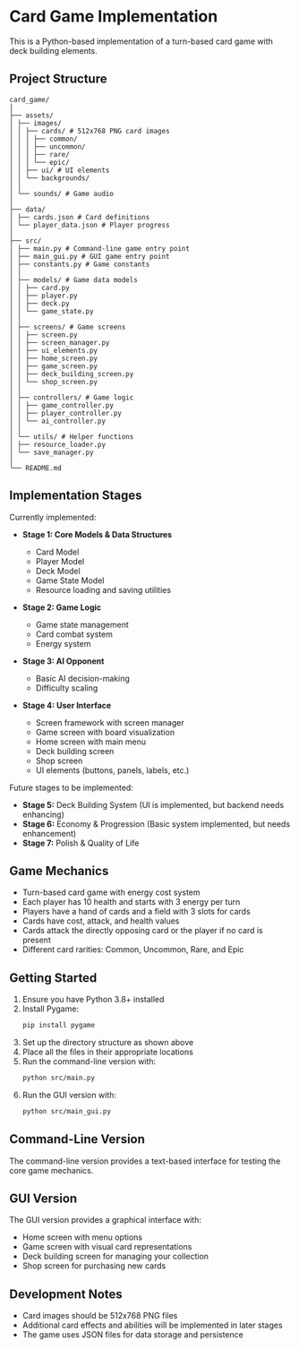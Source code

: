 # Card Game Implementation

This is a Python-based implementation of a turn-based card game with deck building elements.

## Project Structure

```
card_game/
│
├── assets/
│ ├── images/
│ │ ├── cards/ # 512x768 PNG card images
│ │ │ ├── common/
│ │ │ ├── uncommon/
│ │ │ ├── rare/
│ │ │ └── epic/
│ │ ├── ui/ # UI elements
│ │ └── backgrounds/
│ │
│ └── sounds/ # Game audio
│
├── data/
│ ├── cards.json # Card definitions
│ └── player_data.json # Player progress
│
├── src/
│ ├── main.py # Command-line game entry point
│ ├── main_gui.py # GUI game entry point
│ ├── constants.py # Game constants
│ │
│ ├── models/ # Game data models
│ │ ├── card.py
│ │ ├── player.py
│ │ ├── deck.py
│ │ └── game_state.py
│ │
│ ├── screens/ # Game screens
│ │ ├── screen.py
│ │ ├── screen_manager.py
│ │ ├── ui_elements.py
│ │ ├── home_screen.py
│ │ ├── game_screen.py
│ │ ├── deck_building_screen.py
│ │ └── shop_screen.py
│ │
│ ├── controllers/ # Game logic
│ │ ├── game_controller.py
│ │ ├── player_controller.py
│ │ └── ai_controller.py
│ │
│ └── utils/ # Helper functions
│ ├── resource_loader.py
│ └── save_manager.py
│
└── README.md
```

## Implementation Stages

Currently implemented:

- **Stage 1: Core Models & Data Structures**
  - Card Model
  - Player Model
  - Deck Model
  - Game State Model
  - Resource loading and saving utilities

- **Stage 2: Game Logic**
  - Game state management
  - Card combat system
  - Energy system

- **Stage 3: AI Opponent**
  - Basic AI decision-making
  - Difficulty scaling

- **Stage 4: User Interface**
  - Screen framework with screen manager
  - Game screen with board visualization
  - Home screen with main menu
  - Deck building screen
  - Shop screen
  - UI elements (buttons, panels, labels, etc.)

Future stages to be implemented:

- **Stage 5:** Deck Building System (UI is implemented, but backend needs enhancing)
- **Stage 6:** Economy & Progression (Basic system implemented, but needs enhancement)
- **Stage 7:** Polish & Quality of Life

## Game Mechanics

- Turn-based card game with energy cost system
- Each player has 10 health and starts with 3 energy per turn
- Players have a hand of cards and a field with 3 slots for cards
- Cards have cost, attack, and health values
- Cards attack the directly opposing card or the player if no card is present
- Different card rarities: Common, Uncommon, Rare, and Epic

## Getting Started

1. Ensure you have Python 3.8+ installed
2. Install Pygame:
   ```bash
   pip install pygame
   ```
3. Set up the directory structure as shown above
4. Place all the files in their appropriate locations
5. Run the command-line version with:
   ```bash
   python src/main.py
   ```
6. Run the GUI version with:
   ```bash
   python src/main_gui.py
   ```

## Command-Line Version

The command-line version provides a text-based interface for testing the core game mechanics.

## GUI Version

The GUI version provides a graphical interface with:
- Home screen with menu options
- Game screen with visual card representations
- Deck building screen for managing your collection
- Shop screen for purchasing new cards

## Development Notes

- Card images should be 512x768 PNG files
- Additional card effects and abilities will be implemented in later stages
- The game uses JSON files for data storage and persistence